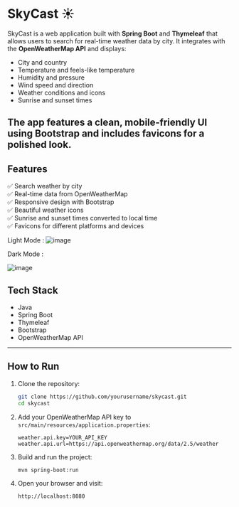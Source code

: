 # SkyCast ☀️

SkyCast is a web application built with **Spring Boot** and **Thymeleaf** that allows users to search for real-time weather data by city. It integrates with the **OpenWeatherMap API** and displays:

- City and country
- Temperature and feels-like temperature
- Humidity and pressure
- Wind speed and direction
- Weather conditions and icons
- Sunrise and sunset times

The app features a clean, mobile-friendly UI using **Bootstrap** and includes favicons for a polished look.
---

## Features
✅ Search weather by city  
✅ Real-time data from OpenWeatherMap  
✅ Responsive design with Bootstrap  
✅ Beautiful weather icons  
✅ Sunrise and sunset times converted to local time  
✅ Favicons for different platforms and devices

Light Mode :
![image](https://github.com/user-attachments/assets/5d75f126-237b-4695-8ef7-0f4cc8ae78f9)

Dark Mode :

![image](https://github.com/user-attachments/assets/3315fc02-4e58-4038-97c1-4dc3bf9f675a)


## Tech Stack

- Java
- Spring Boot
- Thymeleaf
- Bootstrap
- OpenWeatherMap API

---

## How to Run

1. Clone the repository:

    ```bash
    git clone https://github.com/yourusername/skycast.git
    cd skycast
    ```

2. Add your OpenWeatherMap API key to `src/main/resources/application.properties`:

    ```
    weather.api.key=YOUR_API_KEY
    weather.api.url=https://api.openweathermap.org/data/2.5/weather
    ```

3. Build and run the project:

    ```bash
    mvn spring-boot:run
    ```

4. Open your browser and visit:

    ```
    http://localhost:8080
    ```
